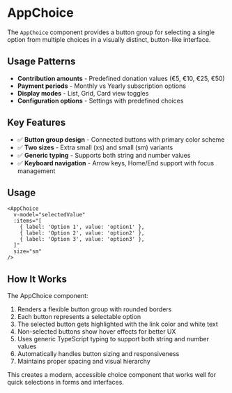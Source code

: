 # AppChoice

The `AppChoice` component provides a button group for selecting a single option from multiple choices in a visually distinct, button-like interface.

## Usage Patterns

- **Contribution amounts** - Predefined donation values (€5, €10, €25, €50)
- **Payment periods** - Monthly vs Yearly subscription options
- **Display modes** - List, Grid, Card view toggles
- **Configuration options** - Settings with predefined choices

## Key Features

- ✅ **Button group design** - Connected buttons with primary color scheme
- ✅ **Two sizes** - Extra small (xs) and small (sm) variants
- ✅ **Generic typing** - Supports both string and number values
- ✅ **Keyboard navigation** - Arrow keys, Home/End support with focus management

## Usage

```vue
<AppChoice
  v-model="selectedValue"
  :items="[
    { label: 'Option 1', value: 'option1' },
    { label: 'Option 2', value: 'option2' },
    { label: 'Option 3', value: 'option3' },
  ]"
  size="sm"
/>
```

## How It Works

The AppChoice component:

1. Renders a flexible button group with rounded borders
2. Each button represents a selectable option
3. The selected button gets highlighted with the link color and white text
4. Non-selected buttons show hover effects for better UX
5. Uses generic TypeScript typing to support both string and number values
6. Automatically handles button sizing and responsiveness
7. Maintains proper spacing and visual hierarchy

This creates a modern, accessible choice component that works well for quick selections in forms and interfaces.
